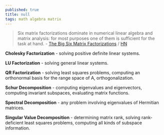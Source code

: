 ```yaml
---
published: true
title: null
tags: math algebra matrix
---
```

> Six matrix factorizations dominate in numerical linear algebra and matrix analysis: for most purposes one of them is sufficient for the task at hand. - [The Big Six Matrix Factorizations](https://nhigham.com/2022/05/18/the-big-six-matrix-factorizations/) / [HN](https://news.ycombinator.com/item?id=31421745)

**Cholesky Factorization** - solving positive definite linear systems.

**LU Factorization** - solving general linear systems.

**QR Factorization** - solving least squares problems, computing an orthonormal basis for the range space of A, orthogonalization.

**Schur Decomposition** - computing eigenvalues and eigenvectors, computing invariant subspaces, evaluating matrix functions.

**Spectral Decomposition** - any problem involving eigenvalues of Hermitian matrices.

**Singular Value Decomposition** - determining matrix rank, solving rank-deficient least squares problems, computing all kinds of subspace information.
